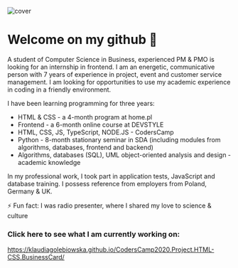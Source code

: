 ![cover](https://klaudiagolebiowska.github.io/CodersCamp2020.Project.HTML-CSS.BusinessCard/img/readme.png)

# Welcome on my github  👋

A student of Computer Science in Business, experienced PM & PMO is looking for an internship in frontend. I am an energetic, communicative person with 7 years of experience in project, event and customer service management. I am looking for opportunities to use my academic experience in coding in a friendly environment.

I have been learning programming for three years:
- HTML & CSS - a 4-month program at home.pl
- Frontend - a 6-month online course at DEVSTYLE
- HTML, CSS, JS, TypeScript, NODE.JS - CodersCamp
- Python - 8-month stationary seminar in SDA (including modules from algorithms, databases, frontend and backend)
- Algorithms, databases (SQL), UML object-oriented analysis and design - academic knowledge

In my professional work, I took part in application tests, JavaScript and database training. I possess reference from employers from Poland, Germany & UK. 

⚡ Fun fact: I was radio presenter, where I shared my love to science & culture

### Click here to see what I am currently working on:
https://klaudiagolebiowska.github.io/CodersCamp2020.Project.HTML-CSS.BusinessCard/


